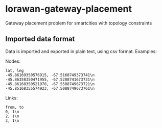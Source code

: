 # lorawan-gateway-placement
Gateway placement problem for smartcities with topology constraints


## Imported data format

Data is imported and exported in plain text, using csv format. Examples:

Nodes:
``` 
lat, lng
-45.86169350576915, -67.5168749373741\n
-45.86358350471955, -67.5288741673731\n
-45.86168350521978, -67.5588749673721\n
-45.85168355574923, -67.5088749673761\n
``` 

Links:
``` 
from, to
0, 1\n
2, 1\n
3, 1\n
``` 

